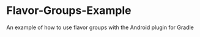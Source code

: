 Flavor-Groups-Example
=====================

An example of how to use flavor groups with the Android plugin for Gradle
